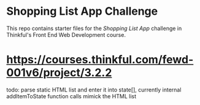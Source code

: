 # Shopping List App Challenge

This repo contains starter files for the *Shopping List App* challenge in Thinkful's Front End Web Development course.

# https://courses.thinkful.com/fewd-001v6/project/3.2.2

todo: parse static HTML list and enter it into state[], currently internal addItemToState function calls mimick the HTML list 